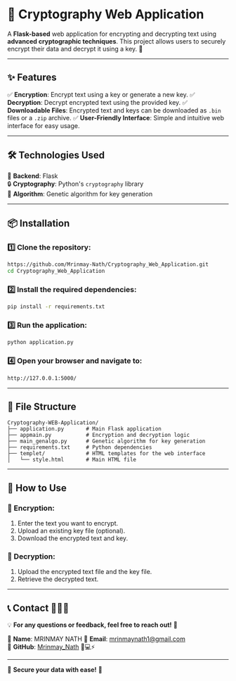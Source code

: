 # 🔐 Cryptography Web Application

A **Flask-based** web application for encrypting and decrypting text using **advanced cryptographic techniques**. This project allows users to securely encrypt their data and decrypt it using a key. 🔑

---

## ✨ Features

✅ **Encryption**: Encrypt text using a key or generate a new key.
✅ **Decryption**: Decrypt encrypted text using the provided key.
✅ **Downloadable Files**: Encrypted text and keys can be downloaded as `.bin` files or a `.zip` archive.
✅ **User-Friendly Interface**: Simple and intuitive web interface for easy usage.

---

## 🛠️ Technologies Used

🚀 **Backend**: Flask  
🔒 **Cryptography**: Python's `cryptography` library  
🧬 **Algorithm**: Genetic algorithm for key generation

---

## 📦 Installation

### 1️⃣ Clone the repository:
```bash
https://github.com/Mrinmay-Nath/Cryptography_Web_Application.git
cd Cryptography_Web_Application
```

### 2️⃣ Install the required dependencies:
```bash
pip install -r requirements.txt
```

### 3️⃣ Run the application:
```bash
python application.py
```

### 4️⃣ Open your browser and navigate to:
```bash
http://127.0.0.1:5000/
```

---

## 📂 File Structure
```
Cryptography-WEB-Application/
├── application.py       # Main Flask application
├── appmain.py           # Encryption and decryption logic
├── main_genalgo.py      # Genetic algorithm for key generation
├── requirements.txt     # Python dependencies
├── templet/             # HTML templates for the web interface
│   └── style.html       # Main HTML file
```

---

## 🚀 How to Use

### 🔹 Encryption:
1. Enter the text you want to encrypt.
2. Upload an existing key file (optional).
3. Download the encrypted text and key.

### 🔹 Decryption:
1. Upload the encrypted text file and the key file.
2. Retrieve the decrypted text.

---

## 📞 Contact 🤩🚀🔥

💡 **For any questions or feedback, feel free to reach out!** 💬

👤 **Name**: MRINMAY NATH 
📧 **Email**: [mrinmaynath1@gmail.com](mailto:mrinmaynath1@gmail.com)  
🐙 **GitHub**: [Mrinmay_Nath](https://github.com/Mrinmay_Nath) 🚀💻⚡

---

🔐 **Secure your data with ease!** 🚀

